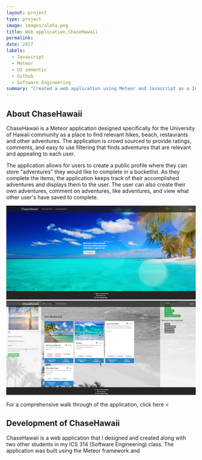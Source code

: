 ```yaml
---
layout: project
type: project
image: images/aloha.png
title: Web application,ChaseHawaii
permalink: 
date: 2017
labels:
  - Javascript
  - Meteor
  - UI semantic
  - Github
  - Software Engineering
summary: "Created a web application using Meteor and Javascript as a ICS 314 project"
---
```


## About ChaseHawaii
<p>ChaseHawaii is a Meteor application designed specifically for the University of Hawaii community as a place to find relevant hikes, beach, restaurants and other adventures. The application is crowd sourced to provide ratings, comments, and easy to use filtering that finds adventures that are relevant and appealing to each user.</p>

<p>The application allows for users to create a public profile where they can store "adventures" they would like to complete in a bucketlist. As they complete the items, the application keeps track of their accomplished adventures and displays them to the user. The user can also create their own adventures, comment on adventures, like adventures, and view what other user's have saved to complete.</p>
<div>
<img class="ui large left floated rounded image" src="/images/landing.png">

<img class="ui large right floated rounded image" src="/images/profile2.png">
</div>

For a comprehensive walk through of the application, click here <

## Development of ChaseHawaii
ChaseHawaii is a web application that I designed and created along with two other students in my ICS 314 (Software Engineering) class. The application was built using the Meteor framework and
